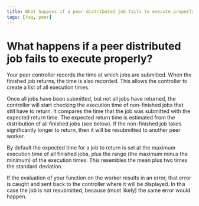 ```yaml
---
title: What happens if a peer distributed job fails to execute properly?
tags: [faq, peer]
---
```


# What happens if a peer distributed job fails to execute properly?

Your peer controller records the time at which jobs are submitted. When the finished job returns, the time is also recorded. This allows the controller to create a list of all execution times.

Once all jobs have been submitted, but not all jobs have returned, the controller will start checking the execution time of non-finished jobs that still have to return. It compares the time that the job was submitted with the expected return time. The expected return time is estimated from the distribution of all finished jobs (see below). If the non-finished job takes significantly longer to return, then it will be resubmitted to another peer worker.

By default the expected time for a job to return is set at the maximum execution time of all finished jobs, plus the range (the maximum minus the minimum) of the execution times. This resembles the mean plus two times the standard deviation.

If the evaluation of your function on the worker results in an error, that error is caught and sent back to the controller where it will be displayed. In this case the job is not resubmitted, because (most likely) the same error would happen.

